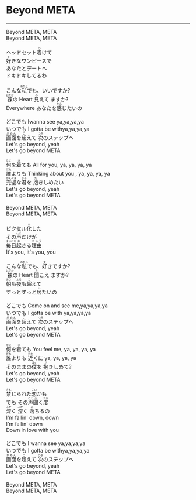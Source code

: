 # Beyond META
---
<lyric>
Beyond META, META<br/>
Beyond META, META<br/>
<br/>
ヘッドセット<ruby>着<rt>つ</rt></ruby>けて<br/>
<ruby>好<rt>す</rt></ruby>きなワンピースで<br/>
あなたとデートへ<br/>
ドキドキしてるわ<br/>
<br/>
こんな<ruby>私<rt>わたし</rt></ruby>でも、いいですか?<br/>
<ruby>裸<rt>はだか</rt></ruby>の Heart <ruby>見<rt>み</rt></ruby>えて ますか?<br/>
Everywhere あなたを<ruby>感<rt>かん</rt></ruby>じたいの<br/>
<br/>
どこでも Iwanna see ya,ya,ya,ya<br/>
いつでも I gotta be withya,ya,ya,ya<br/>
<ruby>画面<rt>がめん</rt></ruby>を<ruby>超<rt>こ</rt></ruby>えて <ruby>次<rt>つぎ</rt></ruby>のステップへ<br/>
Let's go beyond, yeah<br/>
Let's go beyond META<br/>
<br/>
<ruby>何<rt>なに</rt></ruby>を<ruby>着<rt>き</rt></ruby>ても All for you, ya, ya, ya, ya<br/>
<ruby>誰<rt>だれ</rt></ruby>よりも Thinking about you , ya, ya, ya, ya<br/>
<ruby>完璧<rt>かんぺき</rt></ruby>な<ruby>君<rt>きみ</rt></ruby>を <ruby>抱<rt>だ</rt></ruby>きしめたい<br/>
Let's go beyond, yeah<br/>
Let's go beyond META<br/>
<br/>
Beyond META, META<br/>
Beyond META, META<br/>
<br/>
ピクセル<ruby>化<rt>か</rt></ruby>した<br/>
その<ruby>声<rt>こえ</rt></ruby>だけが<br/>
<ruby>毎日<rt>まいにち</rt></ruby><ruby>起<rt>お</rt></ruby>きる<ruby>理由<rt>りゆう</rt></ruby><br/>
It's you, it's you, you<br/>
<br/>
こんな<ruby>私<rt>わたし</rt></ruby>でも、<ruby>好<rt>す</rt></ruby>きですか?<br/>
<ruby>裸<rt>はだか</rt></ruby>の Heart <ruby>聞<rt>き</rt></ruby>こえ ますか?<br/>
<ruby>朝<rt>あさ</rt></ruby>も<ruby>夜<rt>よる</rt></ruby>も<ruby>超<rt>こ</rt></ruby>えて<br/>
ずっとずっと<ruby>居<rt>い</rt></ruby>たいの<br/>
<br/>
どこでも Come on and see me,ya,ya,ya,ya<br/>
いつでも I gotta be with ya,ya,ya,ya<br/>
<ruby>画面<rt>がめん</rt></ruby>を<ruby>超<rt>こ</rt></ruby>えて <ruby>次<rt>つぎ</rt></ruby>のステップへ<br/>
Let's go beyond, yeah<br/>
Let's go beyond META<br/>
<br/>
<ruby>何<rt>なに</rt></ruby>を<ruby>着<rt>き</rt></ruby>ても You feel me, ya, ya, ya, ya<br/>
<ruby>誰<rt>だれ</rt></ruby>よりも <ruby>近<rt>ちか</rt></ruby>くに ya, ya, ya, ya<br/>
そのままの<ruby>僕<rt>ぼく</rt></ruby>を <ruby>抱<rt>だ</rt></ruby>きしめて?<br/>
Let's go beyond, yeah<br/>
Let's go beyond META<br/>
<br/>
<ruby>禁<rt>きん</rt></ruby>じられた<ruby>恋<rt>こい</rt></ruby>かも<br/>
でも その<ruby>声<rt>こえ</rt></ruby><ruby>聞<rt>き</rt></ruby>く<ruby>度<rt>たび</rt></ruby><br/>
<ruby>深<rt>ふか</rt></ruby>く <ruby>深<rt>ふか</rt></ruby>く <ruby>落<rt>お</rt></ruby>ちるの<br/>
I'm fallin' down, down<br/>
I'm fallin' down<br/>
Down in love with you<br/>
<br/>
どこでも I wanna see ya,ya,ya,ya<br/>
いつでも I gotta be withya,ya,ya,ya<br/>
<ruby>画面<rt>がめん</rt></ruby>を<ruby>超<rt>こ</rt></ruby>えて <ruby>次<rt>つぎ</rt></ruby>のステップへ<br/>
Let's go beyond, yeah<br/>
Let's go beyond META<br/>
<br/>
Beyond META, META<br/>
Beyond META, META<br/>
</lyric>
